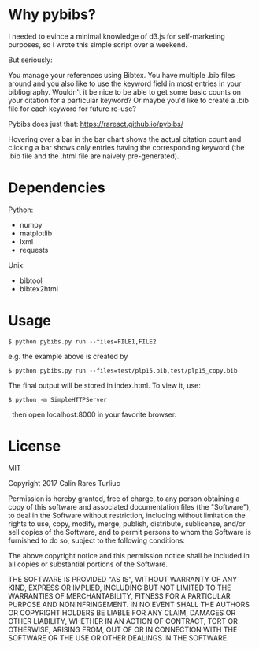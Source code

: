 # Why pybibs?

I needed to evince a minimal knowledge of d3.js for self-marketing purposes, so I wrote this simple script over a weekend. 

But seriously:

You manage your references using Bibtex. You have multiple .bib files around and you also like to use the keyword field in most entries in your bibliography. Wouldn't it be nice to be able to get some basic counts on your citation for a particular keyword? Or maybe you'd like to create a .bib file for each keyword for future re-use?

Pybibs does just that: https://raresct.github.io/pybibs/

Hovering over a bar in the bar chart shows the actual citation count and clicking a bar shows only entries having the corresponding keyword (the .bib file and the .html file are naively pre-generated). 

# Dependencies

Python:

* numpy
* matplotlib
* lxml
* requests

Unix:

* bibtool
* bibtex2html


# Usage

`$ python pybibs.py run --files=FILE1,FILE2`

e.g. the example above is created by

`$ python pybibs.py run --files=test/plp15.bib,test/plp15_copy.bib`

The final output will be stored in index.html. To view it, use:

`$ python -m SimpleHTTPServer`

, then open localhost:8000 in your favorite browser.

# License

MIT

Copyright 2017 Calin Rares Turliuc

Permission is hereby granted, free of charge, to any person obtaining a copy of this software and associated documentation files (the "Software"), to deal in the Software without restriction, including without limitation the rights to use, copy, modify, merge, publish, distribute, sublicense, and/or sell copies of the Software, and to permit persons to whom the Software is furnished to do so, subject to the following conditions:

The above copyright notice and this permission notice shall be included in all copies or substantial portions of the Software.

THE SOFTWARE IS PROVIDED "AS IS", WITHOUT WARRANTY OF ANY KIND, EXPRESS OR IMPLIED, INCLUDING BUT NOT LIMITED TO THE WARRANTIES OF MERCHANTABILITY, FITNESS FOR A PARTICULAR PURPOSE AND NONINFRINGEMENT. IN NO EVENT SHALL THE AUTHORS OR COPYRIGHT HOLDERS BE LIABLE FOR ANY CLAIM, DAMAGES OR OTHER LIABILITY, WHETHER IN AN ACTION OF CONTRACT, TORT OR OTHERWISE, ARISING FROM, OUT OF OR IN CONNECTION WITH THE SOFTWARE OR THE USE OR OTHER DEALINGS IN THE SOFTWARE.
